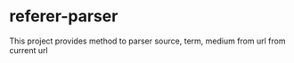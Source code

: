 # referer-parser
This project provides method to parser source, term, medium from url from current url
